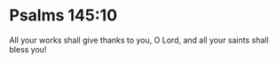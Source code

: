 # Psalms 145:10

All your works shall give thanks to you, O Lord, and all your saints shall bless you!
